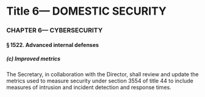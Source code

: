 
# Title 6— DOMESTIC SECURITY
### CHAPTER 6— CYBERSECURITY
#### § 1522. Advanced internal defenses
##### (c) Improved metrics

The Secretary, in collaboration with the Director, shall review and update the metrics used to measure security under section 3554 of title 44 to include measures of intrusion and incident detection and response times.

